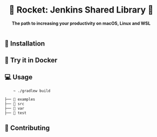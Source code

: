 <div align="center">
  <h1>🦝 Rocket: Jenkins Shared Library 🦝</h1>
  <strong>The path to increasing your productivity on macOS, Linux and WSL</strong>
</div>
<br>

## 🚀 Installation

## 🐳 Try it in Docker

## 💻 Usage

```bash
    ~ ./gradlew build
```

```bash
├── 📁 examples
├── 📁 src
├── 📁 var
├── 📁 test
```

## 🤝 Contributing
